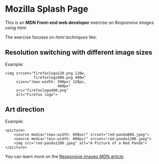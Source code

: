 # Mozilla Splash Page

This is an **MDN Front-end web developer** exercise on *Responsive images using html*.

The exercise focuses on  *html techniques* like:

## Resolution switching with different image sizes

Example:

```
<img srcset="firefoxlogo120.png 120w,
             firefoxlogo400.png 400w"
     sizes="(max-width: 500px) 120px,
                        400px"
     src="firefoxlogo400.png"
     alt="Firefox logo">
```

## Art direction 

Example:

```
<picture>
    <source media="(max-width: 600px)" srcset="red-panda600.jpeg">
    <source media="(min-width: 600px)" srcset="red-panda1200.jpeg">
    <img src="red-panda1200.jpeg" alt="A Picture of a Red Panda">
</picture>
```

You can learn more on the [Responsive images MDN article](https://developer.mozilla.org/en-US/docs/Learn/HTML/Multimedia_and_embedding/Responsive_images).


